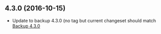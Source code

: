 
## 4.3.0 (2016-10-15)
- Update to backup 4.3.0 (no tag but current changeset should match [Backup 4.3.0](https://github.com/backup/backup/releases/tag/4.3.0)

